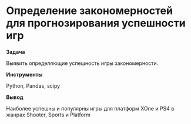 # Определение закономерностей для прогнозирования успешности игр

**Задача**

Выявить определяющие успешность игры закономерности.

**Инструменты**

Python, Pandas, scipy

**Вывод**

Наиболее успешны и популярны игры для платформ XOne и PS4 в жанрах Shooter, Sports и Platform
